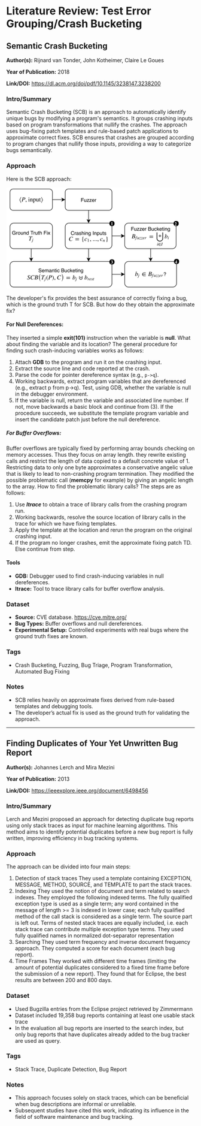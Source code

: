 # Literature Review: Test Error Grouping/Crash Bucketing

## Semantic Crash Bucketing
**Author(s):** Rijnard van Tonder, John Kotheimer, Claire Le Goues 

**Year of Publication:** 2018  

**Link/DOI:** https://dl.acm.org/doi/pdf/10.1145/3238147.3238200


### Intro/Summary
Semantic Crash Bucketing (SCB) is an approach to automatically identify unique bugs by modifying a program's semantics. It groups crashing inputs based on program transformations that nullify the crashes. The approach uses bug-fixing patch templates and rule-based patch applications to approximate correct fixes. SCB ensures that crashes are grouped according to program changes that nullify those inputs, providing a way to categorize bugs semantically.


### Approach
Here is the SCB approach:

![img.png](imgs/SemanticCrashBucketing.png)

The developer's fix provides the best assurance of correctly fixing a bug, which is the ground truth T for SCB. But how do they obtain the approximate fix?
#### For Null Dereferences:
They inserted a simple **exit(101)** instruction when the variable is **null**. 
What about finding the variable and its location?
The general procedure for finding such crash-inducing variables works as follows:
1. Attach **GDB** to the program and run it on the crashing input.
2. Extract the source line and code reported at the crash.
3. Parse the code for pointer dereference syntax (e.g., `p->q`).
4. Working backwards, extract program variables that are dereferenced (e.g., extract p from p->q). Test, using GDB, whether the variable is null in the debugger environment.
5. If the variable is null, return the variable and associated line number. If not, move backwards a basic block and continue from (3).
If the procedure succeeds, we substitute the template program variable and insert the candidate patch just before the null dereference.
##### For Buffer Overflows:
Buffer overflows are typically fixed by performing array bounds checking on memory accesses. Thus they focus on array length. they rewrite existing calls and restrict the length of data copied to a default concrete value of 1. Restricting data to only one byte approximates a conservative angelic value that is likely to lead to non-crashing program termination.
They modified the possible problematic call (**memcpy** for example) by giving an angelic length to the array. 
How to find the problematic library calls?
The steps are as follows:
1. Use ***ltrace*** to obtain a trace of library calls from the crashing program run.
2. Working backwards, resolve the source location of library calls in the trace for which we have fixing templates.
3. Apply the template at the location and rerun the program on the original crashing input.
4. If the program no longer crashes, emit the approximate fixing patch TD. Else continue from step.

#### Tools
- **GDB:** Debugger used to find crash-inducing variables in null dereferences.
- **ltrace:** Tool to trace library calls for buffer overflow analysis.

### Dataset
- **Source:** CVE database. https://cve.mitre.org/
- **Bug Types:** Buffer overflows and null dereferences.
- **Experimental Setup:** Controlled experiments with real bugs where the ground truth fixes are known.



### Tags
- Crash Bucketing, Fuzzing, Bug Triage, Program Transformation, Automated Bug Fixing


### Notes
- SCB relies heavily on approximate fixes derived from rule-based templates and debugging tools.
- The developer’s actual fix is used as the ground truth for validating the approach.

---

## Finding Duplicates of Your Yet Unwritten Bug Report
**Author(s):** Johannes Lerch and Mira Mezini

**Year of Publication:** 2013

**Link/DOI:** https://ieeexplore.ieee.org/document/6498456



### Intro/Summary
Lerch and Mezini proposed an approach for detecting duplicate bug reports using only stack traces as input for machine learning algorithms. This method aims to identify potential duplicates before a new bug report is fully written, improving efficiency in bug tracking systems.

### Approach
The approach can be divided into four main steps:
1. Detection of stack traces
   They used a template containing EXCEPTION, MESSAGE, METHOD, SOURCE, and TEMPLATE to part the stack traces.
2. Indexing
   They used the notion of document and term related to search indexes. They employed the following indexed terms. The fully qualified exception type is used as a single term; any word contained in the message of length >= 3 is indexed in lower case; each fully qualified method of the call stack is considered as a single term. The source part is left out. Terms of nested stack traces are equally included, i.e. each stack trace can contribute multiple exception type terms. They used fully qualified names in normalized dot-separator representation
3. Searching
   They used term frequency and inverse document frequency approach. They computed a score for each document (each bug report).
4. Time Frames
   They worked with different time frames (limiting the amount of potential duplicates considered to a fixed time frame before the submission of a new report). They found that for Eclipse, the best results are between 200 and 800 days.

### Dataset
- Used Bugzilla entries from the Eclipse project retrieved by Zimmermann
- Dataset included 19,358 bug reports containing at least one usable stack trace
- In the evaluation all bug reports are inserted to the search
  index, but only bug reports that have duplicates already added
  to the bug tracker are used as query.

### Tags
- Stack Trace, Duplicate Detection, Bug Report

### Notes
- This approach focuses solely on stack traces, which can be beneficial when bug descriptions are informal or unreliable. 
- Subsequent studies have cited this work, indicating its influence in the field of software maintenance and bug tracking. 